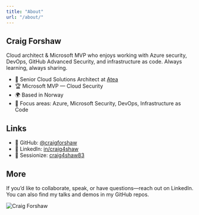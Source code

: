 ```yaml
---
title: "About"
url: "/about/"
---
```


## Craig Forshaw

Cloud architect & Microsoft MVP who enjoys working with Azure security, DevOps, GitHub Advanced Security, and infrastructure as code. Always learning, always sharing.

- 💼 Senior Cloud Solutions Architect at [Atea](https://www.atea.no/)
- 🏆 Microsoft MVP — Cloud Security
- 🌍 Based in Norway
- 🧭 Focus areas: Azure, Microsoft Security, DevOps, Infrastructure as Code

## Links

- 🐙 GitHub: [@craigforshaw](https://github.com/craigforshaw)
- 💼 LinkedIn: [in/craig4shaw](https://www.linkedin.com/in/craig4shaw)
- 🔗 Sessionize: [craig4shaw83](https://sessionize.com/craig4shaw83)

## More

If you’d like to collaborate, speak, or have questions—reach out on LinkedIn. You can also find my talks and demos in my GitHub repos.

![Craig Forshaw](https://avatars.githubusercontent.com/u/99399439?v=4)

